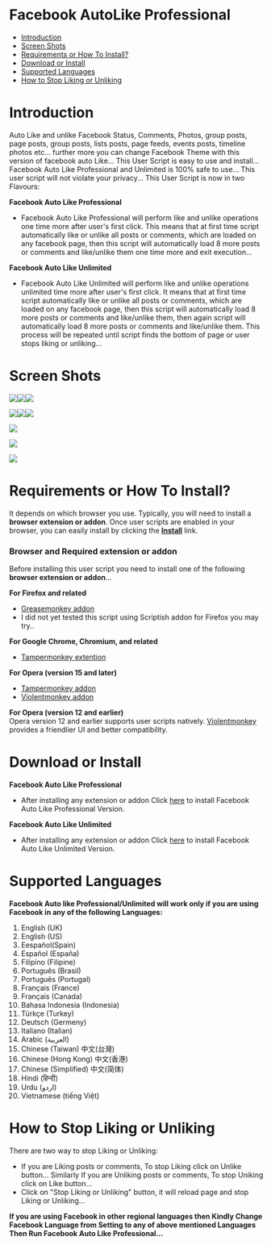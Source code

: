 Facebook AutoLike Professional
============================
- [Introduction](#introduction)
- [Screen Shots](#screen-shots)
- [Requirements or How To Install?](#requirements-or-how-to-install)
- [Download or Install](#download-or-install)
- [Supported Languages](#supported-languages)
- [How to Stop Liking or Unliking](#how-to-stop-liking-or-unliking)

Introduction
============
Auto Like and unlike Facebook Status, Comments, Photos, group posts, page posts, group posts, lists posts, page feeds, events posts, timeline photos etc... further more you can change Facebook Theme with this version of facebook auto Like...  This User Script is easy to use and install... Facebook Auto Like Professional and Unlimited is 100% safe to use... This user script will not violate your privacy... This User Script is now in two Flavours:

<b>Facebook Auto Like Professional</b>

- Facebook Auto Like Professional will perform like and unlike operations one time more after user's first click.
   This means that at first time script automatically like or unlike all posts or comments, which are loaded on 
   any facebook page, then this script will automatically load 8 more posts or comments and like/unlike them one
   time more and exit execution...

<b>Facebook Auto Like Unlimited</b>

-  Facebook Auto Like Unlimited will perform like and unlike operations unlimited time more after user's first click.
   It means that at first time script automatically like or unlike all posts or comments, which are loaded on any 
   facebook page, then this script will automatically load 8 more posts or comments and like/unlike them, then again
   script will automatically load 8 more posts or comments and like/unlike them. This process will be repeated until
   script finds the bottom of page or user stops liking or unliking...

Screen Shots
===================
![](https://github.com/vietnam1995/hunglv/raw/master/images/facebookAutoLikeProfessionalscreenshot.1.png)![](https://github.com/vietnam1995/hunglv/raw/master/images/facebookAutoLikeProfessionalscreenshot.2.png)![](https://github.com/vietnam1995/hunglv/raw/master/images/facebookAutoLikeProfessionalscreenshot.4.png)

![](https://github.com/vietnam1995/hunglv/raw/master/images/facebookAutoLikeProfessionalscreenshot.5.png)![](https://github.com/vietnam1995/hunglv/raw/master/images/facebookAutoLikeProfessionalscreenshot.6.png)![](https://github.com/vietnam1995/hunglv/raw/master/images/facebookAutoLikeProfessionalscreenshot.7.png)

![](https://github.com/vietnam1995/hunglv/raw/master/images/facebookAutoLikeProfessionalscreenshot.8.png)

![](https://github.com/vietnam1995/hunglv/raw/master/images/FacebookAutoLikeProfessionalUserScriptThemeChange.gif)

![](https://github.com/vietnam1995/hunglv/raw/master/images/FacebookAutoLikeProfessionalUserScriptThemeChangeMainPage.png)


Requirements or How To Install?
===================
It depends on which browser you use. Typically, you will need to install a <b>browser extension or addon</b>.
Once user scripts are enabled in your browser, you can easily install by clicking the  <b>[Install](#download-or-install)</b> link.

<h3>Browser and Required extension or addon</h3>
Before installing this user script you need to install one of the following <b>browser extension or addon</b>...

<b>For Firefox and related</b>
  - [Greasemonkey addon](https://addons.mozilla.org/en-us/firefox/addon/greasemonkey)<br>
  - I did not yet tested this script using Scriptish addon for Firefox you may try..

<b>For Google Chrome, Chromium, and related</b>
  - [Tampermonkey extention](https://chrome.google.com/webstore/detail/tampermonkey/dhdgffkkebhmkfjojejmpbldmpobfkfo) <br>

<b>For Opera (version 15 and later)</b>
  - [Tampermonkey addon](https://addons.opera.com/en/extensions/details/tampermonkey-beta)<br>
  - [Violentmonkey addon](https://addons.opera.com/en/extensions/details/violent-monkey)

<b>For Opera (version 12 and earlier)</b><br>
Opera version 12 and earlier supports user scripts natively. [Violentmonkey](https://addons.opera.com/en/extensions/details/violent-monkey) provides a friendlier UI and better compatibility.

Download or Install
===================
<b>Facebook Auto Like Professional</b>
- After installing any extension or addon Click [here](https://raw.githubusercontent.com/vietnam1995/hunglv/master/FacebookAutoLikeProfessional.user.js) to install Facebook Auto Like Professional Version.

<b>Facebook Auto Like Unlimited</b>
- After installing any extension or addon Click [here](https://raw.githubusercontent.com/vietnam1995/hunglv/master/FacebookAutoLikeUnlimited.user.js) to install Facebook Auto Like Unlimited Version.

Supported Languages
===================
<b>Facebook Auto like Professional/Unlimited will work only if you are using Facebook in any of the following Languages:</b>

1.	English (UK)<br>
2.	English (US)<br>
3.	Eespañol(Spain)<br>
4.	Español (España)<br>
5.	Filipino (Filipine)<br>
6.	Português (Brasil)<br>
7.	Português (Portugal)<br>
8.	Français (France)<br>
9.	Français (Canada)<br>
10.	Bahasa Indonesia (Indonesia)<br>
11.	Türkçe (Turkey)<br>
12.	Deutsch (Germeny)<br>
13.	Italiano (Italian)<br>
14.	Arabic (العربية)<br>
15.	Chinese (Taiwan) 中文(台灣)<br>
16.	Chinese (Hong Kong) 中文(香港)<br>
17.	Chinese (Simplified) 中文(简体)<br>
18.	Hindi (हिन्दी) <br>
19.	Urdu (اردو)<br>
20.	Vietnamese (tiếng Việt)<br>

How to Stop Liking or Unliking
==============================
There are two way to stop Liking or Unliking:
  - If you are Liking posts or comments, To stop Liking click on Unlike button... Similarly If you are Unliking posts or comments, To stop Uniking click on Like button...
  - Click on "Stop Liking or Unliking" button, it will reload page and stop Liking or Unliking...

<b>If you are using Facebook in other regional languages then Kindly Change Facebook Language from Setting to any of above mentioned Languages Then Run Facebook Auto Like Professional...</b>
